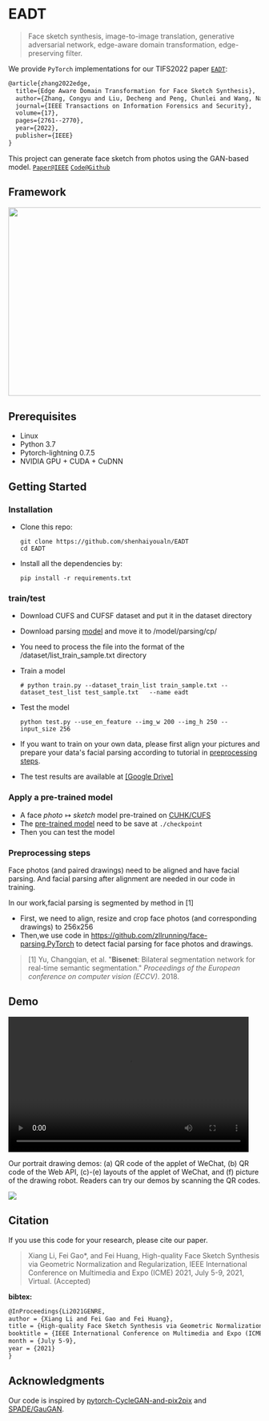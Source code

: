 # EADT

> Face sketch synthesis, image-to-image translation, generative adversarial network, edge-aware domain transformation, edge-preserving filter.

We provide `PyTorch` implementations for our TIFS2022 paper [`EADT`](https://ieeexplore.ieee.org/abstract/document/9845477): 

```latex
@article{zhang2022edge,
  title={Edge Aware Domain Transformation for Face Sketch Synthesis},
  author={Zhang, Congyu and Liu, Decheng and Peng, Chunlei and Wang, Nannan and Gao, Xinbo},
  journal={IEEE Transactions on Information Forensics and Security},
  volume={17},
  pages={2761--2770},
  year={2022},
  publisher={IEEE}
}
```

This project can generate face sketch  from photos using the GAN-based model.
[`Paper@IEEE`](https://ieeexplore.ieee.org/abstract/document/9845477)   [`Code@Github`](https://github.com/shenhaiyoualn/EADT)  

## Framework
<div align=center><img width="1076" height="376" src=imgs/fig1.png/></div>



## Prerequisites

- Linux 
- Python 3.7
- Pytorch-lightning 0.7.5
- NVIDIA GPU + CUDA + CuDNN

## Getting Started

### Installation

* Clone this repo: 

  ```
  git clone https://github.com/shenhaiyoualn/EADT
  cd EADT
  ```

* Install all the dependencies by:

  ```
  pip install -r requirements.txt
  ```

### train/test

* Download CUFS and CUFSF dataset and put it in the dataset directory
* Download parsing [model](https://drive.google.com/file/d/1VNEoJEZLLdvX-cP0xohyWv_xYqNtprjU/view?usp=share_link) and move it to /model/parsing/cp/
* You need to process the file into the format of the /dataset/list_train_sample.txt directory



* Train a model

  ```
  # python train.py --dataset_train_list train_sample.txt --dataset_test_list test_sample.txt   --name eadt
  ```

* Test the model

  ```
  python test.py --use_en_feature --img_w 200 --img_h 250 --input_size 256
  ```

* If you want to train on your own data, please first align your pictures and prepare your data's facial parsing according to tutorial in [preprocessing steps](#jump).

* The test results are available at [[Google Drive]](https://drive.google.com/drive/folders/1Y-YUAm_c77tyzAX6HsDIDGcbuLdcDhCb?usp=sharing)

### Apply a pre-trained model

- A face $photo \mapsto sketch$ model pre-trained on [CUHK/CUFS]( https://drive.google.com/drive/folders/1A1LABGQKUAN9tYunb8tHjsASLxSL313D?usp=sharing)
- The [pre-trained model](https://drive.google.com/drive/folders/1lrb-K4_xuMGLYka-G3hAJ1Y3iZefuBcD?usp=sharing) need to be save at `./checkpoint`
- Then you can test the model

### Preprocessing steps

Face photos (and paired drawings) need to be aligned and have facial parsing. And facial parsing after alignment are needed in our code in training. 

In our work,facial parsing is segmented by method in [1]

* First,  we need to align, resize and crop face photos (and corresponding drawings) to 256x256 
* Then,we use code in https://github.com/zllrunning/face-parsing.PyTorch to detect facial parsing for face photos and drawings. 

> [1] Yu, Changqian, et al. "**Bisenet**: Bilateral segmentation network for real-time semantic segmentation." *Proceedings of the European conference on computer vision (ECCV)*. 2018.

## Demo

<video width="480" height="270" controls>

<source src="demo.mp4" type="video/mp4">

</video>

Our portrait drawing demos: (a) QR code of the applet of WeChat, (b) QR code of the Web API, (c)-(e) layouts of the applet of WeChat, and (f) picture of the drawing robot. Readers can try our demos by scanning the QR codes.

![](imgs/demo.jpg)

## Citation

 If you use this code for your research, please cite our paper. 

> Xiang Li, Fei Gao*, and Fei Huang, High-quality Face Sketch Synthesis via Geometric Normalization and Regularization, IEEE International Conference on Multimedia and Expo (ICME) 2021, July 5-9, 2021, Virtual. (Accepted)

**bibtex:**

```latex
@InProceedings{Li2021GENRE,
author = {Xiang Li and Fei Gao and Fei Huang},
title = {High-quality Face Sketch Synthesis via Geometric Normalization and Regularization},
booktitle = {IEEE International Conference on Multimedia and Expo (ICME) 2021},
month = {July 5-9},
year = {2021}
}
```

## Acknowledgments

Our code is inspired by [pytorch-CycleGAN-and-pix2pix](https://github.com/junyanz/pytorch-CycleGAN-and-pix2pix) and [SPADE/GauGAN](https://github.com/NVlabs/SPADE).
